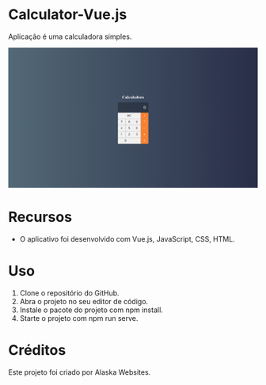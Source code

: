 # Calculator-Vue.js

Aplicação é uma calculadora simples.

<img src="./src/assets/img/design.png" alt="Calculator-Vue.js">

# Recursos

* O aplicativo foi desenvolvido com Vue.js, JavaScript, CSS, HTML.

# Uso

1. Clone o repositório do GitHub.
2. Abra o projeto no seu editor de código.
3. Instale o pacote do projeto com npm install.
3. Starte o projeto com npm run serve.

# Créditos

Este projeto foi criado por Alaska Websites.